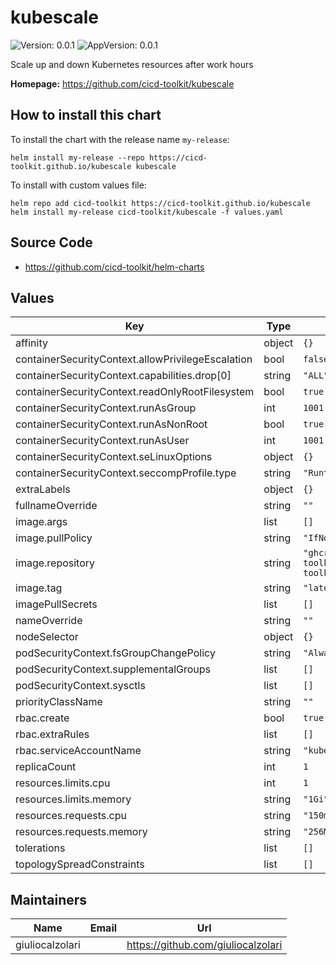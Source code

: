 # kubescale

![Version: 0.0.1](https://img.shields.io/badge/Version-0.0.1-informational?style=flat-square) ![AppVersion: 0.0.1](https://img.shields.io/badge/AppVersion-0.0.1-informational?style=flat-square)

Scale up and down Kubernetes resources after work hours

**Homepage:** <https://github.com/cicd-toolkit/kubescale>

## How to install this chart

To install the chart with the release name `my-release`:

```console
helm install my-release --repo https://cicd-toolkit.github.io/kubescale kubescale
```

To install with custom values file:

```console
helm repo add cicd-toolkit https://cicd-toolkit.github.io/kubescale
helm install my-release cicd-toolkit/kubescale -f values.yaml
```

## Source Code

* <https://github.com/cicd-toolkit/helm-charts>

## Values

| Key | Type | Default | Description |
|-----|------|---------|-------------|
| affinity | object | `{}` |  |
| containerSecurityContext.allowPrivilegeEscalation | bool | `false` |  |
| containerSecurityContext.capabilities.drop[0] | string | `"ALL"` |  |
| containerSecurityContext.readOnlyRootFilesystem | bool | `true` |  |
| containerSecurityContext.runAsGroup | int | `1001` |  |
| containerSecurityContext.runAsNonRoot | bool | `true` |  |
| containerSecurityContext.runAsUser | int | `1001` |  |
| containerSecurityContext.seLinuxOptions | object | `{}` |  |
| containerSecurityContext.seccompProfile.type | string | `"RuntimeDefault"` |  |
| extraLabels | object | `{}` |  |
| fullnameOverride | string | `""` |  |
| image.args | list | `[]` |  |
| image.pullPolicy | string | `"IfNotPresent"` |  |
| image.repository | string | `"ghcr.io/cicd-toolkit/cicd-toolkit/kubescale"` |  |
| image.tag | string | `"latest"` |  |
| imagePullSecrets | list | `[]` |  |
| nameOverride | string | `""` |  |
| nodeSelector | object | `{}` |  |
| podSecurityContext.fsGroupChangePolicy | string | `"Always"` |  |
| podSecurityContext.supplementalGroups | list | `[]` |  |
| podSecurityContext.sysctls | list | `[]` |  |
| priorityClassName | string | `""` |  |
| rbac.create | bool | `true` |  |
| rbac.extraRules | list | `[]` |  |
| rbac.serviceAccountName | string | `"kubescale"` |  |
| replicaCount | int | `1` |  |
| resources.limits.cpu | int | `1` |  |
| resources.limits.memory | string | `"1Gi"` |  |
| resources.requests.cpu | string | `"150m"` |  |
| resources.requests.memory | string | `"256Mi"` |  |
| tolerations | list | `[]` |  |
| topologySpreadConstraints | list | `[]` |  |

## Maintainers

| Name | Email | Url |
| ---- | ------ | --- |
| giuliocalzolari |  | <https://github.com/giuliocalzolari> |
